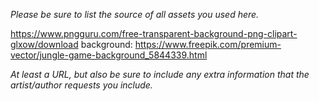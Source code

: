 *Please be sure to list the source of all assets you used here.*

https://www.pngguru.com/free-transparent-background-png-clipart-glxow/download
background: https://www.freepik.com/premium-vector/jungle-game-background_5844339.html

*At least a URL, but also be sure to include any extra information that the artist/author requests you include.*
